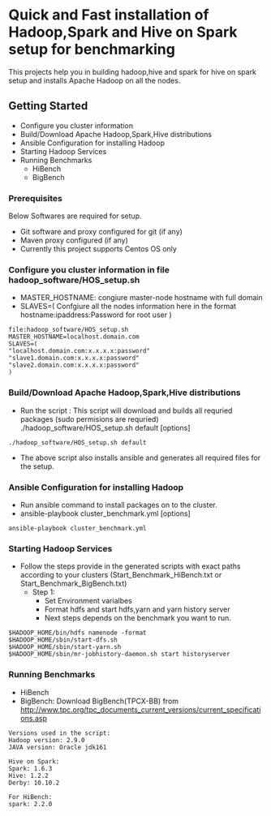 # Quick and Fast installation of Hadoop,Spark and Hive on Spark setup for benchmarking

This projects help you in building hadoop,hive and spark for hive on spark setup and installs Apache Hadoop on all the nodes.


## Getting Started
 * Configure you cluster information
 * Build/Download Apache Hadoop,Spark,Hive distributions
 * Ansible Configuration for installing Hadoop
 * Starting Hadoop Services
 * Running Benchmarks
	 * HiBench
	 * BigBench


### Prerequisites
Below Softwares are required for setup.
 * Git software and proxy configured for git (if any)
 * Maven proxy configured (if any)
 * Currently this project supports Centos OS only

### Configure you cluster information in file hadoop_software/HOS_setup.sh
 * MASTER_HOSTNAME: congiure master-node hostname with full domain
 * SLAVES=(
 	Confgiure all the nodes information here in the format
	hostname:ipaddress:Password for root user
 )
 ```
 file:hadoop_software/HOS_setup.sh
MASTER_HOSTNAME=localhost.domain.com
SLAVES=(
"localhost.domain.com:x.x.x.x:password"
"slave1.domain.com:x.x.x.x:password"
"slave2.domain.com:x.x.x.x:password"
)
 ```

### Build/Download Apache Hadoop,Spark,Hive distributions
 * Run the script : This script will download and builds all requried packages (sudo permisions are requried)
	./hadoop_software/HOS_setup.sh default [options]
```
./hadoop_software/HOS_setup.sh default
```
 * The above script also installs ansible and generates all required files for the setup.

### Ansible Configuration for installing Hadoop
 * Run ansible command to install packages on to the cluster.
 * ansible-playbook cluster_benchmark.yml [options]
 ```
 ansible-playbook cluster_benchmark.yml
 ```

### Starting Hadoop Services
 * Follow the steps provide in the generated scripts with exact paths according to your clusters (Start_Benchmark_HiBench.txt or Start_Benchmark_BigBench.txt)
 	 * Step 1:
	 	 * Set Environment varialbes
		 * Format hdfs and start hdfs,yarn and yarn history server
		 * Next steps depends on the benchmark you want to run.
```
$HADOOP_HOME/bin/hdfs namenode -format
$HADOOP_HOME/sbin/start-dfs.sh
$HADOOP_HOME/sbin/start-yarn.sh
$HADOOP_HOME/sbin/mr-jobhistory-daemon.sh start historyserver
```
### Running Benchmarks
 * HiBench
 * BigBench: Download BigBench(TPCX-BB) from http://www.tpc.org/tpc_documents_current_versions/current_specifications.asp
```
Versions used in the script:
Hadoop version: 2.9.0
JAVA version: Oracle jdk161

Hive on Spark:
Spark: 1.6.3
Hive: 1.2.2
Derby: 10.10.2

For HiBench:
spark: 2.2.0

```
